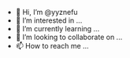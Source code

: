 - 👋 Hi, I’m @yyznefu
- 👀 I’m interested in ...
- 🌱 I’m currently learning ...
- 💞️ I’m looking to collaborate on ...
- 📫 How to reach me ...

<!---
yyznefu/yyznefu is a ✨ special ✨ repository because its `README.md` (this file) appears on your GitHub profile.
You can click the Preview link to take a look at your changes.
--->
